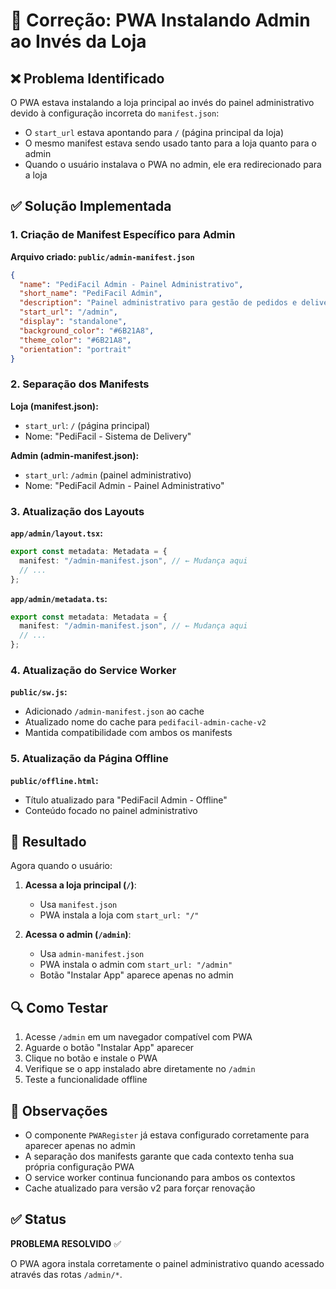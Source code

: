 # 🔧 Correção: PWA Instalando Admin ao Invés da Loja

## ❌ Problema Identificado

O PWA estava instalando a loja principal ao invés do painel administrativo devido à configuração incorreta do `manifest.json`:

- O `start_url` estava apontando para `/` (página principal da loja)
- O mesmo manifest estava sendo usado tanto para a loja quanto para o admin
- Quando o usuário instalava o PWA no admin, ele era redirecionado para a loja

## ✅ Solução Implementada

### 1. **Criação de Manifest Específico para Admin**

**Arquivo criado: `public/admin-manifest.json`**
```json
{
  "name": "PediFacil Admin - Painel Administrativo",
  "short_name": "PediFacil Admin",
  "description": "Painel administrativo para gestão de pedidos e delivery",
  "start_url": "/admin",
  "display": "standalone",
  "background_color": "#6B21A8",
  "theme_color": "#6B21A8",
  "orientation": "portrait"
}
```

### 2. **Separação dos Manifests**

**Loja (manifest.json):**
- `start_url`: `/` (página principal)
- Nome: "PediFacil - Sistema de Delivery"

**Admin (admin-manifest.json):**
- `start_url`: `/admin` (painel administrativo)
- Nome: "PediFacil Admin - Painel Administrativo"

### 3. **Atualização dos Layouts**

**`app/admin/layout.tsx`:**
```typescript
export const metadata: Metadata = {
  manifest: "/admin-manifest.json", // ← Mudança aqui
  // ...
};
```

**`app/admin/metadata.ts`:**
```typescript
export const metadata: Metadata = {
  manifest: "/admin-manifest.json", // ← Mudança aqui
  // ...
};
```

### 4. **Atualização do Service Worker**

**`public/sw.js`:**
- Adicionado `/admin-manifest.json` ao cache
- Atualizado nome do cache para `pedifacil-admin-cache-v2`
- Mantida compatibilidade com ambos os manifests

### 5. **Atualização da Página Offline**

**`public/offline.html`:**
- Título atualizado para "PediFacil Admin - Offline"
- Conteúdo focado no painel administrativo

## 🎯 Resultado

Agora quando o usuário:

1. **Acessa a loja principal (`/`)**: 
   - Usa `manifest.json`
   - PWA instala a loja com `start_url: "/"`

2. **Acessa o admin (`/admin`)**:
   - Usa `admin-manifest.json`
   - PWA instala o admin com `start_url: "/admin"`
   - Botão "Instalar App" aparece apenas no admin

## 🔍 Como Testar

1. Acesse `/admin` em um navegador compatível com PWA
2. Aguarde o botão "Instalar App" aparecer
3. Clique no botão e instale o PWA
4. Verifique se o app instalado abre diretamente no `/admin`
5. Teste a funcionalidade offline

## 📝 Observações

- O componente `PWARegister` já estava configurado corretamente para aparecer apenas no admin
- A separação dos manifests garante que cada contexto tenha sua própria configuração PWA
- O service worker continua funcionando para ambos os contextos
- Cache atualizado para versão v2 para forçar renovação

## ✅ Status

**PROBLEMA RESOLVIDO** ✅

O PWA agora instala corretamente o painel administrativo quando acessado através das rotas `/admin/*`.